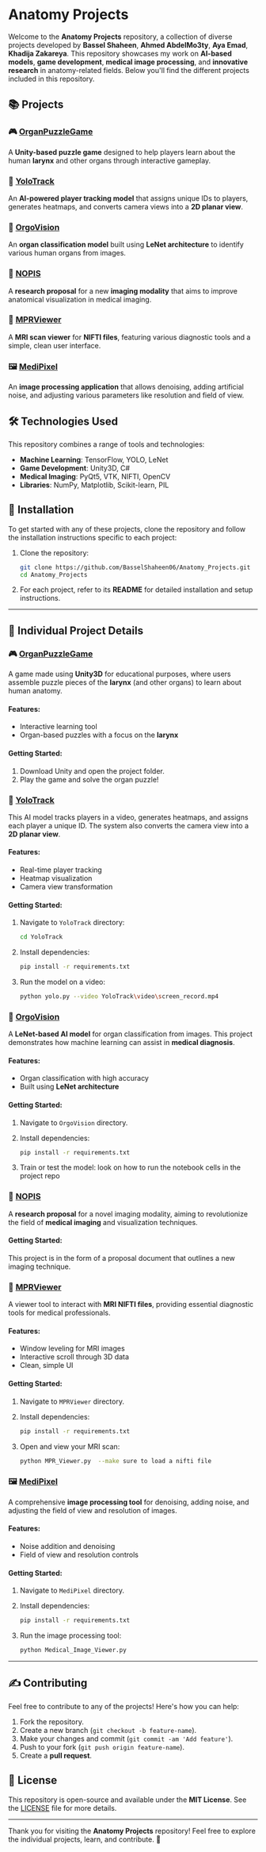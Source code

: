 
# Anatomy Projects

Welcome to the **Anatomy Projects** repository, a collection of diverse projects developed by **Bassel Shaheen**, **Ahmed AbdelMo3ty**, **Aya Emad**, **Khadija Zakareya**. This repository showcases my work on **AI-based models**, **game development**, **medical image processing**, and **innovative research** in anatomy-related fields. Below you'll find the different projects included in this repository.

## 📚 Projects

### 🎮 [OrganPuzzleGame](OrganPuzzleGame)
A **Unity-based puzzle game** designed to help players learn about the human **larynx** and other organs through interactive gameplay.

### 🤖 [YoloTrack](YoloTrack)
An **AI-powered player tracking model** that assigns unique IDs to players, generates heatmaps, and converts camera views into a **2D planar view**.

### 🧠 [OrgoVision](OrgoVision)
An **organ classification model** built using **LeNet architecture** to identify various human organs from images.

### 🧬 [NOPIS](NOPIS)
A **research proposal** for a new **imaging modality** that aims to improve anatomical visualization in medical imaging.

### 🧪 [MPRViewer](MPRViewer)
A **MRI scan viewer** for **NIFTI files**, featuring various diagnostic tools and a simple, clean user interface.

### 🖼️ [MediPixel](MediPixel)
An **image processing application** that allows denoising, adding artificial noise, and adjusting various parameters like resolution and field of view.

## 🛠️ Technologies Used

This repository combines a range of tools and technologies:

- **Machine Learning**: TensorFlow, YOLO, LeNet
- **Game Development**: Unity3D, C#
- **Medical Imaging**: PyQt5, VTK, NIFTI, OpenCV
- **Libraries**: NumPy, Matplotlib, Scikit-learn, PIL

## 🚀 Installation

To get started with any of these projects, clone the repository and follow the installation instructions specific to each project:

1. Clone the repository:

   ```bash
   git clone https://github.com/BasselShaheen06/Anatomy_Projects.git
   cd Anatomy_Projects
   ```

2. For each project, refer to its **README** for detailed installation and setup instructions.

---

## 📂 Individual Project Details

### 🎮 [OrganPuzzleGame](OrganPuzzleGame)

A game made using **Unity3D** for educational purposes, where users assemble puzzle pieces of the **larynx** (and other organs) to learn about human anatomy.

#### Features:
- Interactive learning tool
- Organ-based puzzles with a focus on the **larynx**

#### Getting Started:
1. Download Unity and open the project folder.
2. Play the game and solve the organ puzzle!

### 🤖 [YoloTrack](YoloTrack)

This AI model tracks players in a video, generates heatmaps, and assigns each player a unique ID. The system also converts the camera view into a **2D planar view**.

#### Features:
- Real-time player tracking
- Heatmap visualization
- Camera view transformation

#### Getting Started:
1. Navigate to `YoloTrack` directory:
   ```bash
   cd YoloTrack
   ```

2. Install dependencies:
   ```bash
   pip install -r requirements.txt
   ```

3. Run the model on a video:
   ```bash
   python yolo.py --video YoloTrack\video\screen_record.mp4
   ```

### 🧠 [OrgoVision](OrgoVision)

A **LeNet-based AI model** for organ classification from images. This project demonstrates how machine learning can assist in **medical diagnosis**.

#### Features:
- Organ classification with high accuracy
- Built using **LeNet architecture**

#### Getting Started:
1. Navigate to `OrgoVision` directory.
2. Install dependencies:
   ```bash
   pip install -r requirements.txt
   ```

3. Train or test the model:
   look on how to run the notebook cells in the project repo

### 🧬 [NOPIS](NOPIS)

A **research proposal** for a novel imaging modality, aiming to revolutionize the field of **medical imaging** and visualization techniques.

#### Getting Started:
This project is in the form of a proposal document that outlines a new imaging technique.

### 🧪 [MPRViewer](MPRViewer)

A viewer tool to interact with **MRI NIFTI files**, providing essential diagnostic tools for medical professionals.

#### Features:
- Window leveling for MRI images
- Interactive scroll through 3D data
- Clean, simple UI

#### Getting Started:
1. Navigate to `MPRViewer` directory.
2. Install dependencies:
   ```bash
   pip install -r requirements.txt
   ```

3. Open and view your MRI scan:
   ```bash
   python MPR_Viewer.py  --make sure to load a nifti file
   ```

### 🖼️ [MediPixel](MediPixel)

A comprehensive **image processing tool** for denoising, adding noise, and adjusting the field of view and resolution of images.

#### Features:
- Noise addition and denoising
- Field of view and resolution controls

#### Getting Started:
1. Navigate to `MediPixel` directory.
2. Install dependencies:
   ```bash
   pip install -r requirements.txt
   ```

3. Run the image processing tool:
   ```bash
   python Medical_Image_Viewer.py 
   ```

---

## ✍️ Contributing

Feel free to contribute to any of the projects! Here's how you can help:

1. Fork the repository.
2. Create a new branch (`git checkout -b feature-name`).
3. Make your changes and commit (`git commit -am 'Add feature'`).
4. Push to your fork (`git push origin feature-name`).
5. Create a **pull request**.

## 📄 License

This repository is open-source and available under the **MIT License**. See the [LICENSE](LICENSE) file for more details.

---

Thank you for visiting the **Anatomy Projects** repository! Feel free to explore the individual projects, learn, and contribute. 🚀

